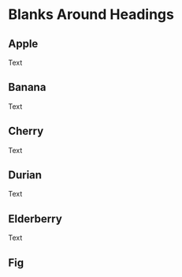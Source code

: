 # Blanks Around Headings



## Apple
Text



## Banana
Text



## Cherry
Text


## Durian ##
Text

Elderberry
----------
Text



## Fig
